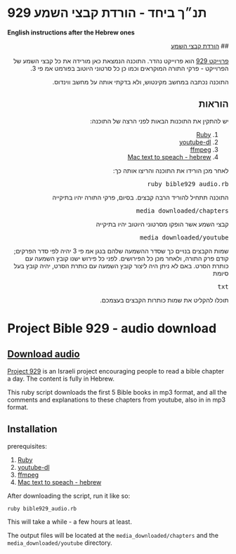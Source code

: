 # 929 תנ״ך ביחד - הורדת קבצי השמע
__English instructions after the Hebrew ones__

<div dir="rtl">
## <a href="http://gardenofwine.github.io/929Bible_audio">הורדת קבצי השמע</a>
<br/>
<br/>
<a href='http://www.929.org.il'>פרוייקט 929</a>
הוא פרוייקט נהדר. התוכנה הנמצאת כאן מורידה את כל קבצי השמע של הפרוייקט - פרקי התורה המוקראים וכמו כן כל סרטוני היוטוב בפורמט אמ פי 3.

התוכנה נכתבה במחשב מקינטוש, ולא בדקתי אותה על מחשב ווינדוס.

<h2>הוראות</h2>
יש להתקין את התוכנות הבאות לפני הרצה של התוכנה:

<ol>
<li> <a href='https://www.ruby-lang.org/en/downloads/'>Ruby</a> </li>
<li> <a href='https://rg3.github.io/youtube-dl/'>youtube-dl</a> </li>
<li> <a href='https://www.ffmpeg.org/download.html'> ffmpeg </a> </li>
<li> <a href='http://andynaselli.com/how-to-make-your-mac-read-text-aloud'>Mac text to speach - hebrew </a> </li>
</ol>
לאחר מכן הורידו את התוכנה והריצו אותה כך:
<pre>
ruby bible929_audio.rb
</pre>

התוכנה תתחיל להוריד הרבה קבצים. בסיום, פרקי התורה יהיו בתיקייה
<pre>
media_downloaded/chapters
</pre>

קבצי השמע אשר הופקו מסרטוני היוטוב יהיו בתיקייה

<pre>
media_downloaded/youtube
</pre>


שמות הקבצים בנויים כך שסדר ההשמעה שלהם בנגן אמ פי 3 יהיה לפי סדר הפרקים; קודם פרק התורה, ולאחר מכן כל הפירושים. לפני כל פירוש
ישנו קובץ השמעה עם כותרת הסרט. באם לא ניתן היה ליצור קובץ השמעה עם כותרת הסרט, יהיה קובץ בעל סיומת

<pre>
txt
</pre>

תוכלו להקליט את שמות כותרות הקבצים בעצמכם.

</div>

# Project Bible 929 - audio download

## [Download audio](http://gardenofwine.github.io/929Bible_audio)

[Project 929](http://www.929.org.il/today) is an Israeli project encouraging people to read a bible chapter a day. The content is fully in Hebrew.

This ruby script downloads the first 5 Bible books in mp3 format, and all the comments and explanations to these chapters from youtube, also in in mp3 format.

## Installation

prerequisites:

1. [Ruby](https://www.ruby-lang.org/en/downloads/)
2. [youtube-dl](https://rg3.github.io/youtube-dl/)
3. [ffmpeg](https://www.ffmpeg.org/download.html)
4. [Mac text to speach - hebrew](http://andynaselli.com/how-to-make-your-mac-read-text-aloud)

After downloading the script, run it like so:

`ruby bible929_audio.rb`

This will take a while - a few hours at least.

The output files will be located at the  `media_downloaded/chapters` and the `media_downloaded/youtube` directory.
